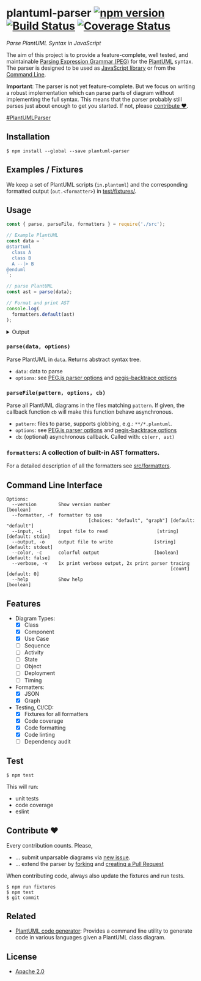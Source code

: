 # plantuml-parser [![npm version](https://badge.fury.io/js/plantuml-parser.svg)](https://badge.fury.io/js/plantuml-parser) [![Build Status](https://travis-ci.org/Enteee/plantuml-parser.svg?branch=master)](https://travis-ci.org/Enteee/plantuml-parser) [![Coverage Status](https://coveralls.io/repos/github/Enteee/plantuml-parser/badge.svg?branch=master)](https://coveralls.io/github/Enteee/plantuml-parser?branch=master)
_Parse PlantUML Syntax in JavaScript_

The aim of this project is to provide a feature-complete, well tested, and
maintainable [Parsing Expression Grammar (PEG)](src/plantuml.`egjs)
for the [PlantUML](http://plantuml.com/) syntax. The parser is designed
to be used as [JavaScript library](#usage) or from the [Command Line](#command-line-interface).

**Important**: The parser is not yet feature-complete. But we focus on writing a
robust implementation which can parse parts of diagram without implementing the full
syntax. This means that the parser probably still parses just about enough to get
you started. If not, please [contribute :heart:](#contribute-heart).

[#PlantUMLParser](https://twitter.com/hashtag/PlantUMLParser)

## Installation

```
$ npm install --global --save plantuml-parser
```

## Examples / Fixtures

We keep a set of PlantUML scripts (`in.plantuml`) and the corresponding formatted output (`out.<formatter>`) in [test/fixtures/](test/fixtures).

## Usage

```javascript
const { parse, parseFile, formatters } = require('./src');

// Example PlantUML
const data = `
@startuml
  class A
  class B
  A --|> B
@enduml
`;

// parse PlantUML
const ast = parse(data);

// Format and print AST
console.log(
  formatters.default(ast)
);
```

<details><summary>Output</summary>
<p>

```javascript
[
  {
    "elements": [
      {
        "name": "A",
        "isAbstract": false,
        "members": []
      },
      {
        "name": "B",
        "isAbstract": false,
        "members": []
      },
      {
        "left": "A",
        "right": "B",
        "leftType": "Unknown",
        "rightType": "Unknown",
        "leftArrowHead": "",
        "rightArrowHead": "|>",
        "leftArrowBody": "-",
        "rightArrowBody": "-",
        "leftCardinality": "",
        "rightCardinality": "",
        "label": ""
      }
    ]
  }
]
```

</p>
</details>

### `parse(data, options)`

Parse PlantUML in `data`. Returns abstract syntax tree.

* `data`: data to parse
* `options`: see [PEG.js parser options] and [pegjs-backtrace options]

### `parseFile(pattern, options, cb)`

Parse all PlantUML diagrams in the files matching `pattern`. If given, the callback function `cb` will make this function behave asynchronous.

* `pattern`: files to parse, supports globbing, e.g.: `**/*.plantuml`.
* `options`: see [PEG.js parser options] and [pegjs-backtrace options]
* `cb`: (optional) asynchronous callback. Called with: `cb(err, ast)`

### `formatters`: A collection of built-in AST formatters.

For a detailed description of all the formatters see [src/formatters](src/formatters).

## Command Line Interface

```
Options:
  --version        Show version number                                 [boolean]
  --formatter, -f  formatter to use
                              [choices: "default", "graph"] [default: "default"]
  --input, -i      input file to read                  [string] [default: stdin]
  --output, -o     output file to write               [string] [default: stdout]
  --color, -c      colorful output                    [boolean] [default: false]
  --verbose, -v    1x print verbose output, 2x print parser tracing
                                                            [count] [default: 0]
  --help           Show help                                           [boolean]
```

## Features

- Diagram Types:
  - [x] Class
  - [x] Component
  - [x] Use Case
  - [ ] Sequence
  - [ ] Activity
  - [ ] State
  - [ ] Object
  - [ ] Deployment
  - [ ] Timing
- Formatters:
  - [x] JSON
  - [x] Graph
- Testing, CI/CD:
  - [x] Fixtures for all formatters
  - [x] Code coverage
  - [x] Code formatting
  - [x] Code linting
  - [ ] Dependency audit

## Test

```
$ npm test
```

This will run:
 * unit tests
 * code coverage
 * eslint

## Contribute :heart:

Every contribution counts. Please,

* ... submit unparsable diagrams via [new issue](https://github.com/Enteee/plantuml-parser/issues/new).
* ... extend the parser by [forking](https://github.com/Enteee/plantuml-parser/fork) and [creating a Pull Request](https://github.com/Enteee/plantuml-parser/compare)

When contributing code, always also update the fixtures and run tests.

```
$ npm run fixtures
$ npm test
$ git commit
```

## Related

* [PlantUML code generator](https://github.com/bafolts/plantuml-code-generator): Provides a command line utility to generate code in various languages given a PlantUML class diagram.

## License

* [Apache 2.0](https://www.apache.org/licenses/LICENSE-2.0)

[PEG.js parser options]:https://pegjs.org/documentation#generating-a-parser-javascript-api
[pegjs-backtrace options]:https://github.com/okaxaki/pegjs-backtrace#options

